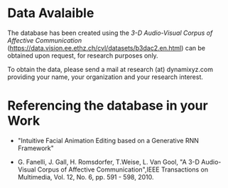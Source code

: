 # Data Avalaible

The database has been created using the *3-D Audio-Visual Corpus of Affective Communication* (https://data.vision.ee.ethz.ch/cvl/datasets/b3dac2.en.html)
can be obtained upon request, for research purposes only.

To obtain the data, please send a mail at research (at) dynamixyz.com providing your name, your organization and your research interest.

# Referencing the database in your Work

- "Intuitive Facial Animation Editing based on a Generative RNN Framework" 

- G. Fanelli, J. Gall, H. Romsdorfer, T.Weise, L. Van Gool, "A 3-D Audio-Visual Corpus of Affective Communication",IEEE Transactions on Multimedia, Vol. 12, No. 6, pp. 591 - 598, 2010.

